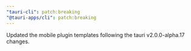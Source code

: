 ```yaml
---
"tauri-cli": patch:breaking
"@tauri-apps/cli": patch:breaking
---
```


Updated the mobile plugin templates following the tauri v2.0.0-alpha.17 changes.
